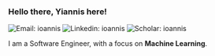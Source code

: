 ### Hello there, Yiannis here!
![Email: ioannis](https://img.shields.io/badge/-johngatop@gmail.com-red?style=flat-square&logo=Gmail&logoColor=white&link=johngatop@gmail.com)
![Linkedin: ioannis](https://img.shields.io/badge/-ioannis-blue?style=flat-square&logo=Linkedin&logoColor=white&link=https://www.linkedin.com/in/ioannis-gatopoulos-296625126/)
![Scholar: ioannis](https://img.shields.io/badge/-🎓Scholar-grey?style=flat-square&link=https://scholar.google.com/citations?user=Tb0yDfkAAAAJ&hl=en)

I am a Software Engineer, with a focus on **Machine Learning**.


<!--
**ioangatop/ioangatop** is a ✨ _special_ ✨ repository because its `README.md` (this file) appears on your GitHub profile.

Here are some ideas to get you started:

- 🔭 I’m currently working on ...
- 🌱 I’m currently learning ...
- 👯 I’m looking to collaborate on ...
- 🤔 I’m looking for help with ...
- 💬 Ask me about ...
- 📫 How to reach me: ...
- 😄 Pronouns: ...
- ⚡ Fun fact: ...
-->

<!--   <br/>
    <a href="https://github.com/anuraghazra/github-readme-stats"><img alt="Ioannis's Github Stats" src="https://denvercoder1-github-readme-stats.vercel.app/api/?username=ioangatop&show_icons=true&count_private=true&theme=react&hide_border=true&bg_color=1F222E&title_color=F85D7F&icon_color=F8D866" height="192px"/></a>
  <a href="https://github.com/anuraghazra/github-readme-stats"><img alt="ioangatop's Top Languages" src="https://github-readme-stats.vercel.app/api/top-langs/?username=ioangatop&langs_count=8&layout=compact&theme=react&hide_border=true&bg_color=1F222E&title_color=F85D7F&icon_color=F8D866&hide=Jupyter%20Notebook" height="192px"/></a>
  <br/>
 -->

